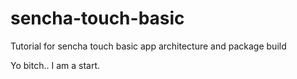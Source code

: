 # sencha-touch-basic
Tutorial for sencha touch basic app architecture and package build

Yo bitch.. I am a start.
